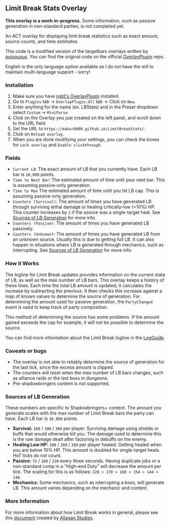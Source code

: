 ## Limit Break Stats Overlay

**This overlay is a work-in-progress.** Some information, such as passive generation in non-standard parties, is not completed yet.

An ACT overlay for displaying limit break statistics such as exact amount, source counts, and time estimates.

This code is a modified version of the targetbars overlays written by [quisquous](https://github.com/quisquous). You can find the original code on the official [OverlayPlugin](https://github.com/ngld/OverlayPlugin) repo. 

English is the only language option available as I do not have the will to maintain multi-language support - sorry!

### Installation

1. Make sure you have [ngld's OverlayPlugin](https://gist.github.com/ngld/e2217563bbbe1750c0917217f136687d#how-do-i-install-overlayplugin-or-cactbot) installed.
2. Go to `Plugins` tab -> `OverlayPlugin.dll` tab -> Click on `New`.
3. Enter anything for the name (ex. LBStats) and in the Preset dropdown select `Custom` -> `MiniParse`.
4. Click on the Overlay you just created on the left panel, and scroll down to the URL field.
5. Set the URL to `https://makar8000.github.io/LimitBreakStats/`.
6. Click on `Reload overlay`.
7. When you are done modifying your settings, you can check the boxes for `Lock overlay` and `Enable clickthrough`.


### Fields

* `Current LB`: The exact amount of LB that you currently have. Each LB bar is `10,000` points.
* `Time to Next Bar`: The estimated amount of time until your next bar. This is assuming passive-only generation.
* `Time to Max` The estimated amount of time until you hit LB cap. This is assuming passive-only generation.
* `Counters (Survival)`: The amount of times you have generated LB through surviving lethal damage or healing critically-low (<10%) HP. This counter increases by `2` if the source was a single-target heal. See [Sources of LB Generation](https://github.com/Makar8000/LimitBreakStats#sources-of-lb-generation) for more info.
* `Counters (Passive)`: The amount of times you have generated LB passively.
* `Counters (Unknown)`: The amount of times you have generated LB from an unknown source. Usually this is due to getting full LB. It can also happen in situations where LB is generated through mechanics, such as interrupting. See [Sources of LB Generation](https://github.com/Makar8000/LimitBreakStats#sources-of-lb-generation) for more info.


### How it Works

The logline for Limit Break updates provides information on the current state of LB, as well as the max number of LB bars. This overlay keeps a history of these lines. Each time the total LB amount is updated, it calculates the increase by subtracting the previous. It then checks this increase against a map of known values to determine the source of generation. For determining the amount used for passive generation, the `PartyChanged` event is used to keep track of party composition.  

This method of determining the source has some problems. If the amount gained exceeds the cap for example, it will not be possible to determine the source.

You can find more information about the Limit Break logline in the [LogGuide](https://github.com/quisquous/cactbot/blob/main/docs/LogGuide.md#24-limitbreak).

### Caveats or bugs

* The overlay is not able to reliably determine the source of generation for the last tick, since the excess amount is clipped.
* The counters will reset when the max number of LB bars changes, such as alliance raids or the last boss in dungeons.
* Pre-shadowbringers content is not supported.

### Sources of LB Generation

These numbers are specific to Shadowbringers+ content. The amount you generate scales with the max number of Limit Break bars the party can have. Each LB bar is `10,000` points.
* **Survival:** `100` / `200` / `300` per player. Surviving damage using shields or buffs that would otherwise kill you. The damage used to determine this is the raw damage dealt after factoring in debuffs on the enemy.
* **Healing Low HP:** `100` / `200` / `300` per player healed. Getting healed when you are below 10% HP. This amount is doubled for single-target heals. HoT ticks do not count. 
* **Passive:** `75` / `180` / `220` every three seconds. Having duplicate jobs or a non-standard comp in a "High-end Duty" will decrease the amount per tick. The scaling for this is as follows: `220 > 170 > 160 > 154 > 144 > 140`.
* **Mechanics:** Some mechanics, such as interrupting a boss, will generate LB. This amount varies depending on the mechanic and content.

### More Information

For more information about how Limit Break works in general, please see this [document](https://docs.google.com/document/d/1JK9BKbW49Kye5V60jD16rvzmliurLE1Ngq6Z7-WubKI/) created by [Allagan Studies](https://www.akhmorning.com/allagan-studies/).
